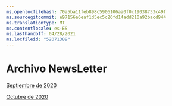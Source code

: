 ```yaml
---
ms.openlocfilehash: 70a5ba11feb898c5906106aa0f0c19038733c49f
ms.sourcegitcommit: e97156a6eaf1d5ec5c26fd14add210a92bacd944
ms.translationtype: MT
ms.contentlocale: es-ES
ms.lasthandoff: 04/28/2021
ms.locfileid: "52071389"
---
```



# <a name="newsletter-archive"></a>Archivo NewsLetter

[Septiembre de 2020](https://github.com/MicrosoftDocs/OfficeDocs-AppCompliance-pr/blob/master/Apps/docs/September%202020.md)

[Octubre de 2020](https://github.com/MicrosoftDocs/OfficeDocs-AppCompliance-pr/blob/master/Apps/docs/October%202020.md)
